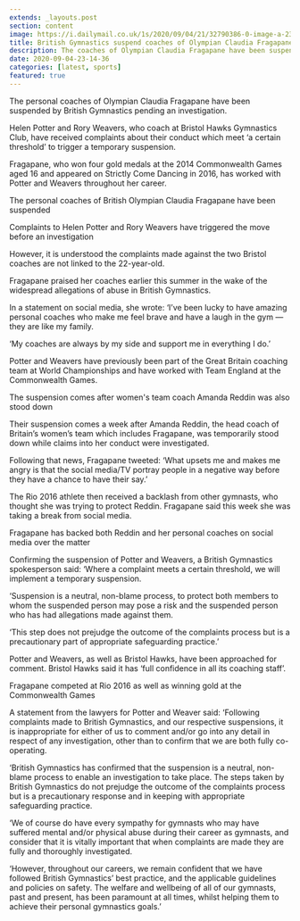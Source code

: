 ```yaml
---
extends: _layouts.post
section: content
image: https://i.dailymail.co.uk/1s/2020/09/04/21/32790386-0-image-a-23_1599251344653.jpg 
title: British Gymnastics suspend coaches of Olympian Claudia Fragapane amid complaints over their conduct 
description: The coaches of Olympian Claudia Fragapane have been suspended by British Gymnastics pending an investigation. Helen Potter and Rory Weavers have received complaints about their conduct. 
date: 2020-09-04-23-14-36 
categories: [latest, sports] 
featured: true 
--- 
```

The personal coaches of Olympian Claudia Fragapane have been suspended by British Gymnastics pending an investigation.

Helen Potter and Rory Weavers, who coach at Bristol Hawks Gymnastics Club, have received complaints about their conduct which meet ‘a certain threshold’ to trigger a temporary suspension.

Fragapane, who won four gold medals at the 2014 Commonwealth Games aged 16 and appeared on Strictly Come Dancing in 2016, has worked with Potter and Weavers throughout her career.

The personal coaches of British Olympian Claudia Fragapane have been suspended 

Complaints to Helen Potter and Rory Weavers have triggered the move before an investigation

However, it is understood the complaints made against the two Bristol coaches are not linked to the 22-year-old.

Fragapane praised her coaches earlier this summer in the wake of the widespread allegations of abuse in British Gymnastics.

In a statement on social media, she wrote: ‘I’ve been lucky to have amazing personal coaches who make me feel brave and have a laugh in the gym — they are like my family.

‘My coaches are always by my side and support me in everything I do.’

Potter and Weavers have previously been part of the Great Britain coaching team at World Championships and have worked with Team England at the Commonwealth Games. 

The suspension comes after women's team coach Amanda Reddin was also stood down 

Their suspension comes a week after Amanda Reddin, the head coach of Britain’s women’s team which includes Fragapane, was temporarily stood down while claims into her conduct were investigated.

Following that news, Fragapane tweeted: ‘What upsets me and makes me angry is that the social media/TV portray people in a negative way before they have a chance to have their say.’ 

The Rio 2016 athlete then received a backlash from other gymnasts, who thought she was trying to protect Reddin. Fragapane said this week she was taking a break from social media.

Fragapane has backed both Reddin and her personal coaches on social media over the matter

Confirming the suspension of Potter and Weavers, a British Gymnastics spokesperson said: ‘Where a complaint meets a certain threshold, we will implement a temporary suspension.

‘Suspension is a neutral, non-blame process, to protect both members to whom the suspended person may pose a risk and the suspended person who has had allegations made against them.

‘This step does not prejudge the outcome of the complaints process but is a precautionary part of appropriate safeguarding practice.’

Potter and Weavers, as well as Bristol Hawks, have been approached for comment. Bristol Hawks said it has ‘full confidence in all its coaching staff’.

Fragapane competed at Rio 2016 as well as winning gold at the Commonwealth Games

A statement from the lawyers for Potter and Weaver said: ‘Following complaints made to British Gymnastics, and our respective suspensions, it is inappropriate for either of us to comment and/or go into any detail in respect of any investigation, other than to confirm that we are both fully co-operating.

‘British Gymnastics has confirmed that the suspension is a neutral, non-blame process to enable an investigation to take place. The steps taken by British Gymnastics do not prejudge the outcome of the complaints process but is a precautionary response and in keeping with appropriate safeguarding practice.

‘We of course do have every sympathy for gymnasts who may have suffered mental and/or physical abuse during their career as gymnasts, and consider that it is vitally important that when complaints are made they are fully and thoroughly investigated.

‘However, throughout our careers, we remain confident that we have followed British Gymnastics’ best practice, and the applicable guidelines and policies on safety. The welfare and wellbeing of all of our gymnasts, past and present, has been paramount at all times, whilst helping them to achieve their personal gymnastics goals.’

